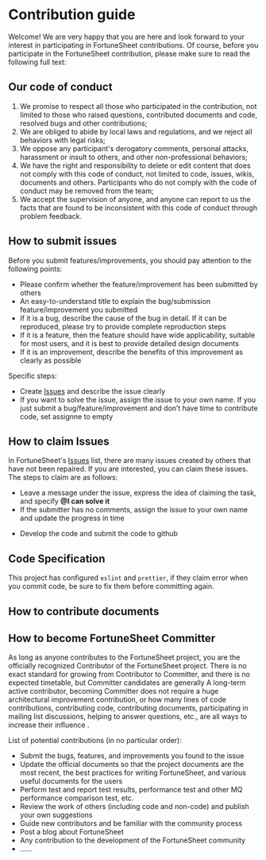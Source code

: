 
# Contribution guide  

Welcome! We are very happy that you are here and look forward to your interest in participating in FortuneSheet contributions. Of course, before you participate in the FortuneSheet contribution, please make sure to read the following full text:

## Our code of conduct

1. We promise to respect all those who participated in the contribution, not limited to those who raised questions, contributed documents and code, resolved bugs and other contributions;
2. We are obliged to abide by local laws and regulations, and we reject all behaviors with legal risks;
3. We oppose any participant's derogatory comments, personal attacks, harassment or insult to others, and other non-professional behaviors;
4. We have the right and responsibility to delete or edit content that does not comply with this code of conduct, not limited to code, issues, wikis, documents and others. Participants who do not comply with the code of conduct may be removed from the team;
5. We accept the supervision of anyone, and anyone can report to us the facts that are found to be inconsistent with this code of conduct through problem feedback.

<!-- ## How to participate in contributing?

* Contributed documents: Browsing the document can deepen your understanding of FortuneSheet. Once you find that the document is not clearly written or the logic is confusing, you can correct, modify, and supplement. You can go to [Google Forum](https://groups.google.com/g/FortuneSheet) to give feedback
* Contributing code: Welcome everyone to contribute code to the FortuneSheet community, you are welcome to claim the Open state [Issues](https://github.com/netmehmetdimen/netax-sheet/issues) and unfinished features, submit a PR, and become one of the contributors If you find that some functions cannot meet your needs or have problems during use, please record in Issues
* Participate in the issue discussion: you can post your suggestions under any [Issues](https://github.com/netmehmetdimen/netax-sheet/issues)
* Review code: You can see PR submitted by all contributors on [Github](https://github.com/mengshukeji/FortuneSheet), you can review their code and post your suggestions -->

## How to submit issues

Before you submit features/improvements, you should pay attention to the following points:

* Please confirm whether the feature/improvement has been submitted by others
* An easy-to-understand title to explain the bug/submission feature/improvement you submitted
* If it is a bug, describe the cause of the bug in detail. If it can be reproduced, please try to provide complete reproduction steps
* If it is a feature, then the feature should have wide applicability, suitable for most users, and it is best to provide detailed design documents
* If it is an improvement, describe the benefits of this improvement as clearly as possible

Specific steps:

* Create [Issues](https://github.com/netmehmetdimen/netax-sheet/issues) and describe the issue clearly
* If you want to solve the issue, assign the issue to your own name. If you just submit a bug/feature/improvement and don’t have time to contribute code, set assignne to empty
<!-- * If it is a relatively large feature/improvement, try to output the design document first and follow the [FortuneSheet RFC](https://github.com/mengshukeji/FortuneSheet-rfcs) process for others to review -->

## How to claim Issues

In FortuneSheet's [Issues](https://github.com/netmehmetdimen/netax-sheet/issues) list, there are many issues created by others that have not been repaired. If you are interested, you can claim these issues. The steps to claim are as follows:

* Leave a message under the issue, express the idea of claiming the task, and specify **@I can solve it**
* If the submitter has no comments, assign the issue to your own name and update the progress in time
<!-- * If it is a relatively large feature, try to output the design document first and follow the [FortuneSheet RFC](https://github.com/mengshukeji/FortuneSheet-rfcs) process for others to review -->
* Develop the code and submit the code to github

## Code Specification

This project has configured `eslint` and `prettier`, if they claim error when you commit code, be sure to fix them before committing again.

## How to contribute documents

## How to become FortuneSheet Committer

As long as anyone contributes to the FortuneSheet project, you are the officially recognized Contributor of the FortuneSheet project. There is no exact standard for growing from Contributor to Committer, and there is no expected timetable, but Committer candidates are generally A long-term active contributor, becoming Committer does not require a huge architectural improvement contribution, or how many lines of code contributions, contributing code, contributing documents, participating in mailing list discussions, helping to answer questions, etc., are all ways to increase their influence .

List of potential contributions (in no particular order):

* Submit the bugs, features, and improvements you found to the issue
* Update the official documents so that the project documents are the most recent, the best practices for writing FortuneSheet, and various useful documents for the users
* Perform test and report test results, performance test and other MQ performance comparison test, etc.
* Review the work of others (including code and non-code) and publish your own suggestions
* Guide new contributors and be familiar with the community process
* Post a blog about FortuneSheet
* Any contribution to the development of the FortuneSheet community
* ......
